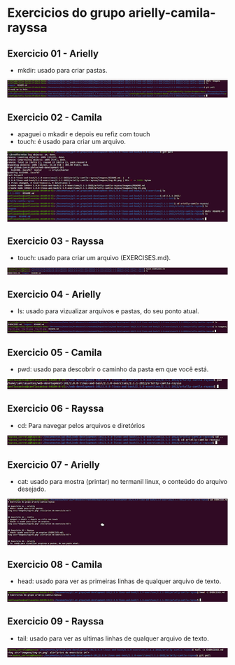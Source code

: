 # Exercicios do grupo arielly-camila-rayssa

## Exercicio 01 - Arielly
* mkdir: usado para criar pastas.
<img src="imagens/img-01.png" alt="print do exercicio 01">


## Exercicio 02 - Camila
* apaguei o mkadir e depois eu refiz com touch 
* touch: é usado para criar um arquivo.
<img src="imagens/img-02.png" alt="print do exercicio 02">


## Exercicio 03 - Rayssa
* touch: usado para criar um arquivo (EXERCISES.md).
<img src="imagens/img-03.png" alt="print do exercicio 03">


## Exercicio 04 - Arielly
* ls: usado para vizualizar arquivos e pastas, do seu ponto atual.
<img src="imagens/img-04.png" alt="print do exercicio 04">


## Exercicio 05 - Camila
* pwd: usado para descobrir o caminho da pasta em que você está.
<img src="imagens/img-05.png" alt="print do exercicio 05">


## Exercicio 06 - Rayssa
* cd: Para navegar pelos arquivos e diretórios
<img src="imagens/img-06.png" alt="print do exercicio 06">


## Exercicio 07 - Arielly
* cat: usado para mostra (printar) no termanil linux, o conteúdo do arquivo desejado.
<img src="imagens/img-07.png" alt="print do exercicio 07">


## Exercicio 08 - Camila
* head: usado para ver as primeiras linhas de qualquer arquivo de texto.
<img src="imagens/img-08.png" alt="print do exercicio 08">


## Exercicio 09 - Rayssa
* tail: usado para ver as ultimas linhas de qualquer arquivo de texto.
<img src="imagens/img-09.png" alt="print do exercicio 09">

<!--
## Exercicio 10 - Arielly
* 
<img src="imagens/img-10.png" alt="print do exercicio 10">


## Exercicio 11 - Camila
* 
<img src="imagens/img-11.png" alt="print do exercicio 11">


## Exercicio 12 - Rayssa

<img src="imagens/img-12.png" alt="print do exercicio 12">


## Exercicio 13 - Arielly

<img src="imagens/img-13.png" alt="print do exercicio 13">


## Exercicio 14 - Camila

<img src="imagens/img-14.png" alt="print do exercicio 14">
-->